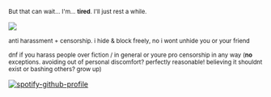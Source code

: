 <sub>But that can wait... I'm... **tired**. I'll just rest a while.</sub>

![](https://files.catbox.moe/9045vg.gif)

<sub>anti harassment + censorship. i hide & block freely, no i wont unhide you or your friend</sub>

<sub>dnf if you harass people over fiction / in general or youre pro censorship in any way (**no** exceptions. avoiding out of personal discomfort? perfectly reasonable! believing it shouldnt exist or bashing others? grow up) </sub>

[![spotify-github-profile](https://spotify-github-profile.kittinanx.com/api/view?uid=autumngray08&cover_image=true&theme=novatorem&show_offline=false&background_color=121212&interchange=false&bar_color=ff0000&bar_color_cover=false)](https://github.com/kittinan/spotify-github-profile)

